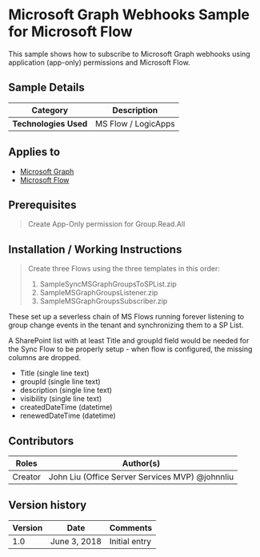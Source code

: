 # Microsoft Graph Webhooks Sample for Microsoft Flow

This sample shows how to subscribe to Microsoft Graph webhooks using application (app-only) permissions and Microsoft Flow.

## Sample Details

|               Category               |       Description       |
| ------------------------------------ | ----------------------- |
| **Technologies Used**                | MS Flow / LogicApps     |

## Applies to

* [Microsoft Graph](https://developer.microsoft.com/en-us/graph)
* [Microsoft Flow](https://flow.microsoft.com/)

## Prerequisites

> Create App-Only permission for Group.Read.All 

## Installation / Working Instructions

> Create three Flows using the three templates in this order:
> 1. SampleSyncMSGraphGroupsToSPList.zip
> 2. SampleMSGraphGroupsListener.zip
> 3. SampleMSGraphGroupsSubscriber.zip

These set up a severless chain of MS Flows running forever listening to group change events in the tenant and synchronizing them to a SP List.

A SharePoint list with at least Title and groupId field would be needed for the Sync Flow to be properly setup - when flow is configured, the missing columns are dropped.

* Title (single line text)
* groupId (single line text)
* description (single line text)
* visibility (single line text)
* createdDateTime (datetime)
* renewedDateTime (datetime)

## Contributors

|      Roles      |                        Author(s)                        |
| --------------- | ------------------------------------------------------- |
| Creator         | John Liu (Office Server Services MVP) @johnnliu         |

## Version history

| Version |     Date      |   Comments    |
| ------- | ------------- | ------------- |
| 1.0     | June 3, 2018  | Initial entry |

